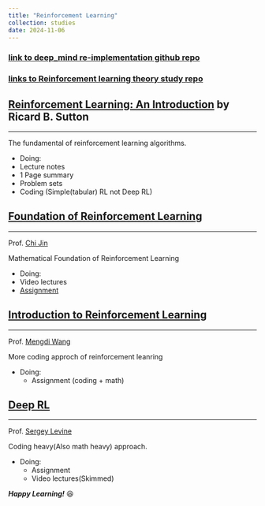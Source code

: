 ```yaml
---
title: "Reinforcement Learning"
collection: studies
date: 2024-11-06
---
```


### [link to deep_mind re-implementation github repo](https://github.com/k1seul/python_studies)

### [links to Reinforcement learning theory study repo](https://github.com/k1seul/Reinforcement_Learning)

## [Reinforcement Learning: An Introduction](https://web.stanford.edu/class/psych209/Readings/SuttonBartoIPRLBook2ndEd.pdf) by Ricard B. Sutton

---

The fundamental of reinforcement learning algorithms.

- Doing:
- Lecture notes
- 1 Page summary
- Problem sets
- Coding (Simple(tabular) RL not Deep RL)

## [Foundation of Reinforcement Learning](https://sites.google.com/view/cjin/teaching/ece524)

---

Prof. [Chi Jin](https://sites.google.com/view/cjin/home?authuser=0)

Mathematical Foundation of Reinforcement Learning

- Doing:
- Video lectures
- [Assignment](https://sites.google.com/view/cjin/teaching/ece524)

## [Introduction to Reinforcement Learning](https://ben-eysenbach.github.io/intro-rl/)

---

Prof. [Mengdi Wang](https://mwang.princeton.edu/)

More coding approch of reinforcement leanring

- Doing:
  - Assignment (coding + math)

## [Deep RL](https://rail.eecs.berkeley.edu/deeprlcourse/)

---

Prof. [Sergey Levine](https://people.eecs.berkeley.edu/~svlevine/)

Coding heavy(Also math heavy) approach.

- Doing:
  - Assignment
  - Video lectures(Skimmed)

**_Happy Learning!_** 😆
